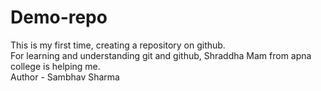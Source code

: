 # Demo-repo
This is my first time, creating a repository on github.
<br>
For learning and understanding git and github, Shraddha Mam from apna college is helping me.
<br>
Author - Sambhav Sharma
